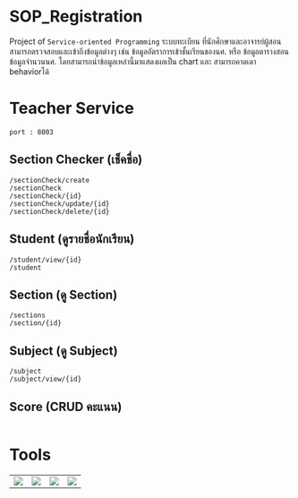 # SOP_Registration
Project of `Service-oriented Programming`
    ระบบทะเบียน ที่นักศึกษาและอาจารย์ผู้สอนสามารถตรวจสอบและเข้าถึงข้อมูลต่างๆ เช่น ข้อมูลอัตราการเข้าชั้นเรียนของนศ. หรือ ข้อมูลตารางสอน ข้อมูลจำนวนนศ. โดยสามารถนำข้อมูลเหล่านี้มาแสดงผลเป็น chart และ สามารถคาดเดา behaviorได้
# Teacher Service
```
port : 8003
```
## Section Checker (เช็คชื่อ)
```
/sectionCheck/create
/sectionCheck
/sectionCheck/{id}
/sectionCheck/update/{id}
/sectionCheck/delete/{id}
```
## Student  (ดูรายชื่อนักเรียน)
```
/student/view/{id}
/student
```
## Section  (ดู Section)
```
/sections
/section/{id}
```
## Subject  (ดู Subject)
```
/subject
/subject/view/{id}
```

## Score (CRUD คะแนน)
```
```
# Tools
<table border="0">
<tr >
    <td colspan="3"><img src="https://upload.wikimedia.org/wikipedia/commons/thumb/4/44/Spring_Framework_Logo_2018.svg/1280px-Spring_Framework_Logo_2018.svg.png"></td>
    <td colspan="3"><img src="https://hackernoon.com/hn-images/1*_DOHv30w-0eI-Ysz5U47Yg.png"></td>
    <td colspan="3"><img src="https://getbootstrap.com/docs/4.0/assets/brand/bootstrap-social.png"></td>
    <td colspan="3"><img src="https://miro.medium.com/max/3938/0*pDPc20a9PsAPwDuS.png"></td>
</tr>
</table>